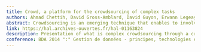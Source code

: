 ```yaml
---
title: Crowd, a platform for the crowdsourcing of complex tasks
authors: Ahmad Chettih, David Gross-Amblard, David Guyon, Erwann Legeay and Zoltan Miklos
abstract: Crowdsourcing is an emerging technique that enables to involve humans into information gathering or computational tasks. With the help of crowdsourcing platforms a group of participants (workers) can solve otherwise difficult problems. While the existing, generic crowdsourcing platforms such as Amazon Mechanical Turk have been used to address various challenges, they only support simple questions that we consider as basic tasks. In this demo we present Crowd, a platform where one can submit a workflow, which is a composition of such basic tasks. Crowd also supports a simple skill-management mechanism":" each basic task is annotated with expertise tags. Upon the validation of completed tasks, the worker's expertise is updated according to these tags. The worker's expertise can later be used for better task selection. Crowd is implemented in Python/Django, and can be used both on the Web or on mobile devices.
link: https://hal.archives-ouvertes.fr/hal-01163824
description: Presentation of what is complex crowdsourcing through a crowdsourcing web application with a workflow engine
conference: BDA 2014 ":" Gestion de données - principes, technologies et applications, Autrans, France
---
```


